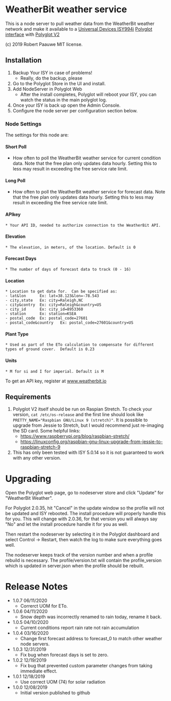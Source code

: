 
# WeatherBit weather service

This is a node server to pull weather data from the WeatherBit weather network and make it available to a [Universal Devices ISY994i](https://www.universal-devices.com/residential/ISY) [Polyglot interface](http://www.universal-devices.com/developers/polyglot/docs/) with  [Polyglot V2](https://github.com/Einstein42/udi-polyglotv2)

(c) 2019 Robert Paauwe
MIT license.


## Installation

1. Backup Your ISY in case of problems!
   * Really, do the backup, please
2. Go to the Polyglot Store in the UI and install.
3. Add NodeServer in Polyglot Web
   * After the install completes, Polyglot will reboot your ISY, you can watch the status in the main polyglot log.
4. Once your ISY is back up open the Admin Console.
5. Configure the node server per configuration section below.

### Node Settings
The settings for this node are:

#### Short Poll
   * How often to poll the WeatherBit weather service for current condition data. Note that the free plan only updates data hourly. Setting this to less may result in exceeding the free service rate limit.
#### Long Poll
   * How often to poll the WeatherBit weather service for forecast data. Note that the free plan only updates data hourly. Setting this to less may result in exceeding the free service rate limit.

#### APIkey
	* Your API ID, needed to authorize connection to the WeatherBit API.
#### Elevation 
	* The elevation, in meters, of the location. Default is 0
#### Forecast Days
	* The number of days of forecast data to track (0 - 16)
#### Location 
	* Location to get data for.  Can be specified as:
    - lat&lon      Ex: lat=38.123&lon=-78.543
	- city,state   Ex: city=Raleigh,NC
	- city&contry  Ex: city=Raleigh&country=US
	- city_id      Ex: city_id=8953360
	- station      Ex: station=KSEA
	- postal_code  Ex: postal_code=27601
	- postal_code&country   Ex: postal_code=27601&country=US
#### Plant Type
	* Used as part of the ETo calculation to compensate for different types of ground cover.  Default is 0.23
#### Units    
	* M for si and I for imperial. Default is M

To get an API key, register at www.weatherbit.io



## Requirements

1. Polyglot V2 itself should be run on Raspian Stretch.
  To check your version, ```cat /etc/os-release``` and the first line should look like
  ```PRETTY_NAME="Raspbian GNU/Linux 9 (stretch)"```. It is possible to upgrade from Jessie to
  Stretch, but I would recommend just re-imaging the SD card.  Some helpful links:
   * https://www.raspberrypi.org/blog/raspbian-stretch/
   * https://linuxconfig.org/raspbian-gnu-linux-upgrade-from-jessie-to-raspbian-stretch-9
2. This has only been tested with ISY 5.0.14 so it is not guaranteed to work with any other version.

# Upgrading

Open the Polyglot web page, go to nodeserver store and click "Update" for "WeatherBit Weather".

For Polyglot 2.0.35, hit "Cancel" in the update window so the profile will not be updated and ISY rebooted.  The install procedure will properly handle this for you.  This will change with 2.0.36, for that version you will always say "No" and let the install procedure handle it for you as well.

Then restart the nodeserver by selecting it in the Polyglot dashboard and select Control -> Restart, then watch the log to make sure everything goes well.

The nodeserver keeps track of the version number and when a profile rebuild is necessary.  The profile/version.txt will contain the profile_version which is updated in server.json when the profile should be rebuilt.

# Release Notes

- 1.0.7 06/11/2020
   - Correrct UOM for ETo.
- 1.0.6 04/11/2020
   - Snow depth was incorrectly renamed to rain today, rename it back.
- 1.0.5 04/10/2020
   - Current conditions report rain rate not rain accumulation
- 1.0.4 03/16/2020
   - Change first forecast address to forecast_0 to match other weather node servers.
- 1.0.3 12/31/2019
   - Fix bug when forecast days is set to zero.
- 1.0.2 12/19/2019
   - Fix bug that prevented custom parameter changes from taking immediate
     effect.
- 1.0.1 12/18/2019
   - Use correct UOM (74) for solar radiation
- 1.0.0 12/08/2019
   - Initial version published to github 
